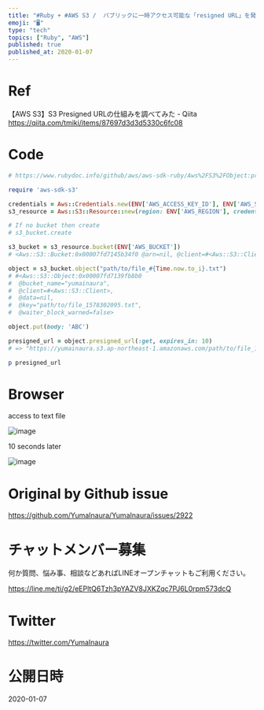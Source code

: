 ```yaml
---
title: "#Ruby + #AWS S3 /  パブリックに一時アクセス可能な「resigned URL」を発行するコード例"
emoji: "🖥"
type: "tech"
topics: ["Ruby", "AWS"]
published: true
published_at: 2020-01-07
---
```


# Ref

【AWS S3】S3 Presigned URLの仕組みを調べてみた - Qiita
https://qiita.com/tmiki/items/87697d3d3d5330c6fc08

# Code

```rb
# https://www.rubydoc.info/github/aws/aws-sdk-ruby/Aws%2FS3%2FObject:presigned_url

require 'aws-sdk-s3'

credentials = Aws::Credentials.new(ENV['AWS_ACCESS_KEY_ID'], ENV['AWS_SECRET_ACCESS_KEY'])
s3_resource = Aws::S3::Resource::new(region: ENV['AWS_REGION'], credentials: credentials) # e.g ap-northeast-1

# If no bucket then create
# s3_bucket.create

s3_bucket = s3_resource.bucket(ENV['AWS_BUCKET'])
# <Aws::S3::Bucket:0x00007fd7145b34f0 @arn=nil, @client=#<Aws::S3::Client>, @data=nil, @name="yumainaura", @waiter_block_warned=false>

object = s3_bucket.object("path/to/file_#{Time.now.to_i}.txt")
# #<Aws::S3::Object:0x00007fd7139fb8b0
#  @bucket_name="yumainaura",
#  @client=#<Aws::S3::Client>,
#  @data=nil,
#  @key="path/to/file_1578302095.txt",
#  @waiter_block_warned=false>

object.put(body: 'ABC')

presigned_url = object.presigned_url(:get, expires_in: 10)
# => "https://yumainaura.s3.ap-northeast-1.amazonaws.com/path/to/file_1578302095.txt?X-Amz-Algorithm=AWS4-HMAC-SHA256&X-Amz-Credential=AKIA4INFFTNLCQ6PIZOP%2F20200106%2Fap-northeast-1%2Fs3%2Faws4_request&X-Amz-Date=20200106T091516Z&X-Amz-Expires=10&X-Amz-SignedHeaders=host&X-Amz-Signature=f413cb0d564b69422f58b988cd2cbe39f4ca6b52e7a5e2975d1e22094706d3a0"

p presigned_url

```

# Browser

access to text file 

![image](https://user-images.githubusercontent.com/13635059/71808288-c7a3ce80-30b0-11ea-98bb-390154086894.png)

10 seconds later

![image](https://user-images.githubusercontent.com/13635059/71808291-c83c6500-30b0-11ea-8efb-eaa1a59f627a.png)


# Original by Github issue

https://github.com/YumaInaura/YumaInaura/issues/2922








<!-- Update From Qiita API -->

# チャットメンバー募集


何か質問、悩み事、相談などあればLINEオープンチャットもご利用ください。

https://line.me/ti/g2/eEPltQ6Tzh3pYAZV8JXKZqc7PJ6L0rpm573dcQ





# Twitter


https://twitter.com/YumaInaura


<!-- Update From Qiita API -->



# 公開日時

2020-01-07

